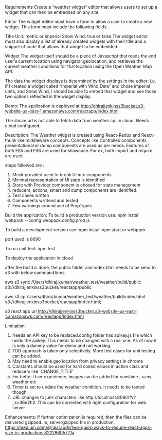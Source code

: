 
Requirements
Create a “weather widget” editor that allows users to set up a widget that can then be embedded on any site.

Editor
The widget editor must have a form to allow a user to create a new widget. This form must include the following fields:

Title
Unit: metric or imperial
Show Wind: true or false
The widget editor must also display a list of already created widgets with their title and a snippet of code that allows that widget to be embedded.

Widget
The widget itself should be a piece of Javascript that reads the end user’s current location using navigator.geolocation, and retrieves the current weather conditions for that location using the Open Weather Map API.

The data the widget displays is determined by the settings in the editor; i.e. if I created a widget called “Imperial with Wind Data” and chose imperial units, and Show Wind, I should be able to embed that widget and see those two options reflected in the widget display.

Demo:
The application is deployed at
http://dhirajjenkinss3bucket.s3-website-us-east-1.amazonaws.com/reactapp/index.html

The above url is not able to fetch data from weather api in cloud. Needs cloud configured.

Description:
The Weather widget is created using React-Redux and React-thunk like middleware concepts. Concepts like Controlled
components, presentational or dump components are used as per needs. Features of both ES5 and ES6 are used
for showcase. For ex, both import and require are used.


steps followed are :
1. Mock provided used to break UI into components
2. Minimal representation of UI state is identified
3. Store with Provider component is chosed for state management
4. reducers, actions, smart and dump components are identified.
5. Test cases written
6. Components writtend and tested
7. Few warnings around use of PropTypes

Build the application:
To build a production version use:
npm install
webpack --config webpack.config.prod.js

To build a development version use:
npm install
npm start
or webpack

port used is 8090

To run unit test:
npm test

To deploy the application in cloud

after the build is done, the public folder and index.html needs to be send to s3 with below command lines.

aws s3 sync /Users/dhiraj.kumar/weather_test/weather/build/public s3://dhirajjenkinss3bucket/reactapp/public

aws s3 cp  /Users/dhiraj.kumar/weather_test/weather/build/index.html s3://dhirajjenkinss3bucket/reactapp/index.html;

s3 react app url http://dhirajjenkinss3bucket.s3-website-us-east-1.amazonaws.com/reactapp/index.html

Limitation:

1. Needs an API key to be replaced.config folder has apikey.js file which holds the apikey.
This needs to be changed with a real one. As of now it is only a dummy value for demo and not working.
2. TDD approach is taken only selectively. More test cases for unit testing can be added.
3. May need to enable geo location from privacy settings in chrome
4. Constants should be used for hard coded values in action class and reducers like 'CHANGE_TITLE'
5. For better User experience, images can be added for sunshine , rainy weather etc
6. Timer is set to update the weather condition. It needs to be tested though.
7. URL changes to junk characters like http://localhost:8090/#/?_k=36e2h2. This can be corrected with
right configuration for web server


Enhancements:
If further optimization is required, then the files can be delivered gzipped.
ie, servergzipped file in production.
https://medium.com/@rajaraodv/two-quick-ways-to-reduce-react-apps-size-in-production-82226605771a